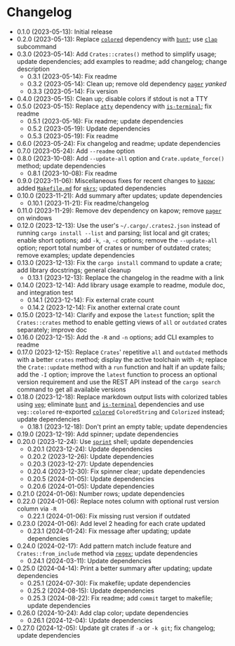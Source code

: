 # Changelog

* 0.1.0 (2023-05-13): Initial release
* 0.2.0 (2023-05-13): Replace [`colored`] dependency with [`bunt`]; use [`clap`] subcommand
* 0.3.0 (2023-05-14): Add `Crates::crates()` method to simplify usage; update dependencies; add examples to readme; add changelog; change description
    * 0.3.1 (2023-05-14): Fix readme
    * 0.3.2 (2023-05-14): Clean up; remove old dependency [`pager`] *yanked*
    * 0.3.3 (2023-05-14): Fix version
* 0.4.0 (2023-05-15): Clean up; disable colors if stdout is not a TTY
* 0.5.0 (2023-05-15): Replace [`atty`] dependency with [`is-terminal`]; fix readme
    * 0.5.1 (2023-05-16): Fix readme; update dependencies
    * 0.5.2 (2023-05-19): Update dependencies
    * 0.5.3 (2023-05-19): Fix readme
* 0.6.0 (2023-05-24): Fix changelog and readme; update dependencies
* 0.7.0 (2023-05-24): Add `--readme` option
* 0.8.0 (2023-10-08): Add `--update-all` option and `Crate.update_force()` method; update dependencies
    * 0.8.1 (2023-10-08): Fix readme
* 0.9.0 (2023-11-06): Miscellaneous fixes for recent changes to [`kapow`]; added [`Makefile.md`] for [`mkrs`]; updated dependencies
* 0.10.0 (2023-11-21): Add summary after updates; update dependencies
    * 0.10.1 (2023-11-21): Fix readme/changelog
* 0.11.0 (2023-11-29): Remove dev dependency on kapow; remove [`pager`] on windows
* 0.12.0 (2023-12-13): Use the user's `~/.cargo/.crates2.json` instead of running `cargo install --list` and parsing; list local and git crates; enable short options; add `-k`, `-a`, `-c` options; remove the `--update-all` option; report total number of crates or number of outdated crates; remove examples; update dependencies
* 0.13.0 (2023-12-13): Fix the `cargo install` command to update a crate; add library docstrings; general cleanup
    * 0.13.1 (2023-12-13): Replace the changelog in the readme with a link
* 0.14.0 (2023-12-14): Add library usage example to readme, module doc, and integration test
    * 0.14.1 (2023-12-14): Fix external crate count
    * 0.14.2 (2023-12-14): Fix another external crate count
* 0.15.0 (2023-12-14): Clarify and expose the `latest` function; split the `Crates::crates` method to enable getting views of `all` or `outdated` crates separately; improve doc
* 0.16.0 (2023-12-15): Add the `-R` and `-n` options; add CLI examples to readme
* 0.17.0 (2023-12-15): Replace `Crates`' repetitive `all` and `outdated` methods with a better `crates` method; display the active toolchain with `-R`; replace the `Crate::update` method with a `run` function and halt if an update fails; add the `-I` option; improve the `latest` function to process an optional version requirement and use the REST API instead of the `cargo search` command to get all available versions
* 0.18.0 (2023-12-18): Replace markdown output lists with colorized tables using [`veg`]; eliminate [`bunt`] and [`is-terminal`] dependencies and use `veg::colored` re-exported [`colored`] `ColoredString` and `Colorized` instead; update dependencies
    * 0.18.1 (2023-12-18): Don't print an empty table; update dependencies
* 0.19.0 (2023-12-19): Add spinner; update dependencies
* 0.20.0 (2023-12-24): Use [`sprint`] shell; update dependencies
    * 0.20.1 (2023-12-24): Update dependencies
    * 0.20.2 (2023-12-26): Update dependencies
    * 0.20.3 (2023-12-27): Update dependencies
    * 0.20.4 (2023-12-30): Fix spinner clear; update dependencies
    * 0.20.5 (2024-01-05): Update dependencies
    * 0.20.6 (2024-01-05): Update dependencies
* 0.21.0 (2024-01-06): Number rows; update dependencies
* 0.22.0 (2024-01-06): Replace notes column with optional rust version column via `-R`
    * 0.22.1 (2024-01-06): Fix missing rust version if outdated
* 0.23.0 (2024-01-06): Add level 2 heading for each crate updated
    * 0.23.1 (2024-01-24): Fix message after updating; update dependencies
* 0.24.0 (2024-02-17): Add pattern match include feature and `Crates::from_include` method via [`regex`]; update dependencies
    * 0.24.1 (2024-03-11): Update dependencies
* 0.25.0 (2024-04-14): Print a better summary after updating; update dependencies
    * 0.25.1 (2024-07-30): Fix makefile; update dependencies
    * 0.25.2 (2024-08-15): Update dependencies
    * 0.25.3 (2024-08-22): Fix readme; add `commit` target to makefile; update dependencies
* 0.26.0 (2024-10-24): Add clap color; update dependencies
    * 0.26.1 (2024-12-04): Update dependencies
* 0.27.0 (2024-12-05): Update git crates if `-a` or `-k git`; fix changelog; update dependencies

[`atty`]: https://crates.io/crates/atty
[`bunt`]: https://crates.io/crates/bunt
[`clap`]: https://crates.io/crates/clap
[`colored`]: https://crates.io/crates/colored
[`is-terminal`]: https://crates.io/crates/is-terminal
[`kapow`]: https://crates.io/crates/kapow
[`mkrs`]: https://crates.io/crates/mkrs
[`pager`]: https://crates.io/crates/pager
[`regex`]: https://crates.io/crates/regex
[`sprint`]: https://crates.io/crates/sprint
[`veg`]: https://crates.io/crates/veg

[`Makefile.md`]: Makefile.md

